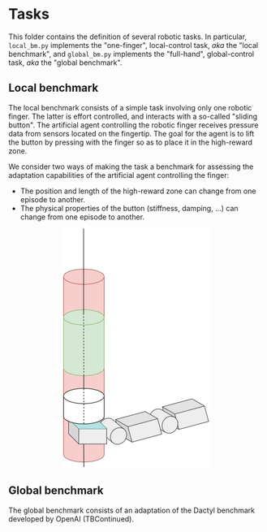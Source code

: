 # Tasks

This folder contains the definition of several robotic tasks. In particular, `local_bm.py` implements the "one-finger", local-control task, *aka* the "local benchmark", and `global_bm.py` implements the "full-hand", global-control task, *aka* the "global benchmark".

## Local benchmark

The local benchmark consists of a simple task involving only one robotic finger. The latter is effort controlled, and interacts with a so-called "sliding button". The artificial agent controlling the robotic finger receives pressure data from sensors located on the fingertip. The goal for the agent is to lift the button by pressing with the finger so as to place it in the high-reward zone. 

We consider two ways of making the task a benchmark for assessing the adaptation capabilities of the artificial agent controlling the finger:
- The position and length of the high-reward zone can change from one episode to another.
- The physical properties of the button (stiffness,  damping, ...) can change from one episode to another.

<p align="center">
  <img src="images/local_bm_img.jpg" />
</p>


## Global benchmark

The global benchmark consists of an adaptation of the Dactyl benchmark developed by OpenAI (TBContinued).
